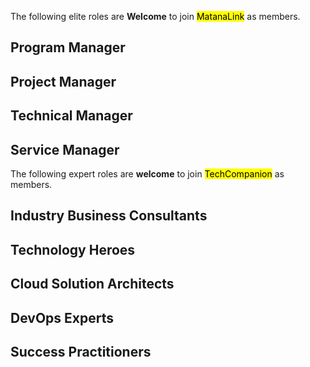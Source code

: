 
The following elite roles are <b>Welcome</b> to join <mark>MatanaLink</mark> as members.  
  
## Program Manager
  
## Project Manager
  
## Technical Manager
  
## Service Manager
  
  
The following expert roles are <b>welcome</b> to join <mark>TechCompanion</mark> as members.  
  
## Industry Business Consultants
  
## Technology Heroes
  
## Cloud Solution Architects
  
## DevOps Experts
  
## Success Practitioners
  
  
  
